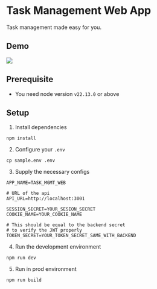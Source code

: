 # Task Management Web App

Task management made easy for you.

## Demo
<img src='./_docs/demo.gif'/>

## Prerequisite

- You need node version `v22.13.0` or above

## Setup

1. Install dependencies

```
npm install
```

2. Configure your `.env`

```
cp sample.env .env
```

3. Supply the necessary configs

```
APP_NAME=TASK_MGMT_WEB

# URL of the api
API_URL=http://localhost:3001

SESSION_SECRET=YOUR_SESION_SECRET
COOKIE_NAME=YOUR_COOKIE_NAME

# This should be equal to the backend secret
# to verify the JWT properly
TOKEN_SECRET=YOUR_TOKEN_SECRET_SAME_WITH_BACKEND
```

4. Run the development environment

```
npm run dev
```

5. Run in prod environment

```
npm run build
```